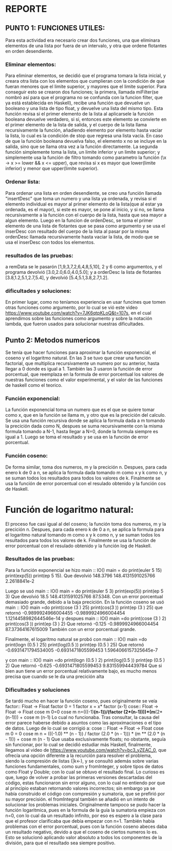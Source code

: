 # REPORTE
## PUNTO 1: FUNCIONES UTILES:
Para esta actividad era necesario crear dos funciones, una que eliminara elementos de una lista por fuera de un intervalo, y otra que ordene flotantes en orden desendiente.

### Eliminar elementos:

Para eliminar elementos, se decidió que el programa tomara la lista inicial, y creara otra lista con los elementos que cumplieran con la condición de que fueran menores que el limite superior, y mayores que el limite superior.
Para conseguir esto se crearon dos funciones; la primera, llamada miFilter(se nombró así para que el programa no se confunda con la funcion filter, que ya está establecida en Haskell), recibe una función que devuelve un booleano y una lista de tipo float, y devuelve una lista del mismo tipo. Esta función revisa si el primer elemento de la lista al aplicarsele la función booleana devuelve verdadero, si si, entonces este elemento se convierte en el primer elemento de la lista de salida, y el cuerpo de la lista llama recursivamente la función, añadiendo elemento por elemento hasta vaciar la lista, lo cual es la condición de stop que regresa una lista vacía. En caso de que la función booleana devuelva falso, el elemento x no se incluye en la salida, sino que se llama otra vez a la función directamente.
La segunda función simplemente toma la lista, un limite inferior y un limite superior; y simplemente usa la función de filtro tomando como parametro la función  (\x -> x >= lower && x <= upper), que revisa si x es mayor que lower(limite inferior) y menor que upper(limite superior).

### Ordenar lista:

Para ordenar una lista en orden desendiente, se creo una función llamada "insertDesc" que toma un numero y una lista ya ordenada, y revisa si el elemento individual es mayor al primer elemento de la lista(que al estar ya ordenada, es el mayor), si este es mayor, se pone al inicio, y si no, se llama recursivamente a la función con el cuerpo de la lista, hasta que sea mayor a algun elemento.
Luego en la funcion de ordenDesc, se toma el primer elemento de una lista de flotantes que se pasa como argumento y se usa el inserDesc con resultado del cuerpo de la lista al pasar por la misma ordenDesc llamada recursivamente hasta vaciar la lista, de modo que se usa el inserDesc con todos los elementos.

### resultados de las pruebas:

a remData se le pasarón [1,9,3,7,2,6,4,8,5,10], 2 y 6 como argumentos, y el programa devolvió [3.0,2.0,6.0,4.0,5.0]; y a orderDesc la lista de flotantes [3.8,1.2,5.1,2.7,5.4], y devolvió [5.4,5.1,3.8,2.7,1.2].

### dificultades y soluciones:
En primer lugar, como no teníamos experiencia en usar funcines que tomen otras funciones como argumento, por lo cual se vió este video https://www.youtube.com/watch?v=7JK6qtpKLoQ&t=107s, en el cual aprendimos sobre las funciones como argumento y sobre la notación lambda, que fueron usados para solucionar nuestras dificultades.

## Punto 2: Metodos numericos
Se tenía que hacer funciones para aproximar la función exponencial, el coseno y el logaritmo natural.
En las 3 se tuvo que crear una función factorial, que multiplica recursivamente un numero por su anterior, hasta llegar a 0 donde es igual a 1. También las 3 usaron la función de error porcentual, que reemplaza en la formula de error porcentual los valores de nuestras funciones como el valor experimental, y el valor de las funciones de haskell como el teorico.

### Función exponencial:

La función exponencial toma un numero que es el que se quiere tomar como x, que en la función se llama m, y otro que es la precición del calculo.
Se usa una función recursiva donde se aplica la formula dada a m tomando la precición dada como N, despues se suma recursivamente con la misma formula tomando a N-1, hasta llegar a N=0, donde la formula siempre es igual a 1. Luego se toma el resultado y se usa en la función de error porcentual.

### Función coseno:

De forma similar, toma dos numeros, m y la precición n. Despues, para cada enero k de 0 a n, se aplica la formula dada tomando m como x y k como n, y se suman todos los resultados para todos los valores de k. Finalmente se usa la función de error porcentual con el resulado obtenido y la función cos de Haskell.

# Función de logaritmo natural:
El proceso fue casi igual al del coseno; la función toma dos numeros, m y la precición n. Despues, para cada enero k de 0 a n, se aplica la formula para el logaritmo natural tomando m como x y k como n, y se suman todos los resultados para todos los valores de k. Finalmente se usa la función de error porcentual con el resulado obtenido y la función log de Haskell.

### Resultados de las pruebas:
Para la función exponencial se hizo 
main :: IO()
main =   do
    print(euler 5 15)
    print(exp(5))
    print(ep 5 15).
Que devolvió 
148.3796
148.4131591025766
2.2618841e-2

Luego se usó 
main :: IO()
main =   do
    print(euler 5 3)
    print(exp(5))
    print(ep 5 3)
Que devolvió 
18.5
148.4131591025766
87.5348.
Con un error porcentual demasiado grande, debido a la baja precición.
En la función coseno se usó
main :: IO()
main =do
    print(cose (3 ) 25)
    print(cos(3 ))
    print(ep (3 ) 25)
que retornó
-0.9899924966004455
-0.9899924966004454
1.1214458982644546e-14
y despues
main :: IO()
main =do
    print(cose (3 ) 2)
    print(cos(3 ))
    print(ep (3 ) 2)
Que retornó
-0.125
-0.9899924966004454
87.37364167615009
También con un error porcentual grande.

Finalmente, el logaritmo natural se probó con
main :: IO()
main =do
    print(logn (0.5 ) 25)
    print(log(0.5 ))
    print(ep (0.5 ) 25)
Que retornó
-0.6931471794534005
-0.6931471805599453
1.5964066157325645e-7

y con 
main :: IO()
main =do
    print(logn (0.5 ) 2)
    print(log(0.5 ))
    print(ep (0.5 ) 2)
Que retornó
-0.625
-0.6931471805599453
9.831559944439784
Que si bien aun tiene un error porcentual relativamente bajo, es mucho menos precisa que cuando se le da una precición alta

### Dificultades y soluciones
Se tardó mucho en hacer la función coseno, pues originalmente se veía
factor:: Float -> Float
factor 0 = 1
factor x = x* factor (x-1)
cose:: Float -> Float -> Float
cose m 0=0
cose m n=(((-1)**(n-1))/(factor (2*(n-1))))*(m**(2*(n-1))) + cose m (n-1)
Lo cual no funcionaba. Tras consultar, la causa del error parece haberse debido a asuntos como las aproximaciones o el tipo de datos. Luego de lo cual se corrigió a:
cose :: Float -> Float -> Float
cose m 0 = 0
cose m n =
    (((-1.0) ** (n - 1)) / factor (2.0 * (n - 1))) *
    (m ** (2.0 * (n - 1))) + cose m (n - 1)
Que usaba exclusivamente floats;  no obstante, seguía sin funcionar, por lo cual se decidió estudiar más Haskell, finalmente, llegamos al video de https://www.youtube.com/watch?v=bc3_yZEAC_0, que ofrecía una opción diferente a la recurción para resolver el problema, siendo la compresión de listas (|k<-), y se consultó además sobre varias funciones fundamentales, como sum y fromInteger, y sobre tipos de datos como Float y Double; con lo cual se obtuvo el resultado final. Lo curioso es que, luego de volver a probar las primeras versiones descartadas del código, estas funcionaron sin error alguno, con lo cual no entiendo por que al principio estaban retornando valores incorrectos; sin embargo ya se había construido el código con compresión y sumatoria, que se prefirió por su mayor precisión. el fromIntegral también se añadió en un intento de solucionar los problemas iniciales.
Originalmente tampoco se pudo hacer la función logaritmica, pues en la formula de la guía la sumatoria empieza con n=0, con lo cual da un resultado infinito, por eso es espero a la clase para que el profesor clarificaba que debía empezar con n=1.
También había problemas con el error porcentual, pues con la función coseno abeces daba un resultado negativo, devido a que el coseno de ciertos numeros lo es. Esto se solucionó aplicando valor absoluto a todos los componentes de la división, para que el resultado sea siempre positivo.



